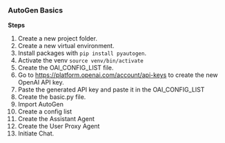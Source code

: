 ### AutoGen Basics


**Steps**
1. Create a new project folder.
2. Create a new virtual environment.
3. Install packages with `pip install pyautogen`.
4. Activate the venv `source venv/bin/activate`
5. Create the OAI_CONFIG_LIST file.
6. Go to https://platform.openai.com/account/api-keys to create the new OpenAI API key.
7. Paste the generated API key and paste it in the OAI_CONFIG_LIST
8. Create the basic.py file.
9. Import AutoGen
10. Create a config list
11. Create the Assistant Agent
12. Create the User Proxy Agent
13. Initiate Chat.
